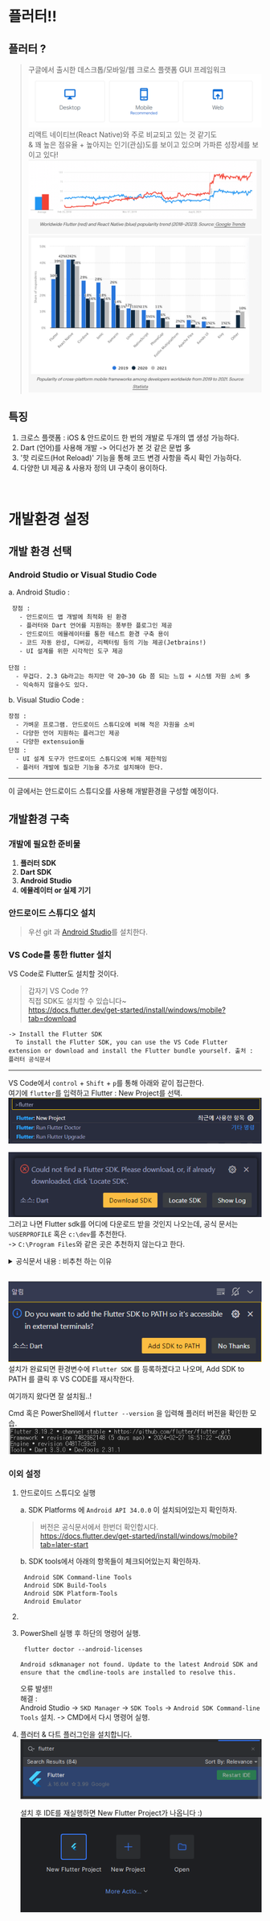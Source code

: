 # 플러터!!

## 플러터 ?
> 구글에서 출시한 데스크톱/모바일/웹 크로스 플랫폼 GUI 프레임워크  
![alt text](./Cross.png "플러터 공식 : 설치 가이드") 
> 리액트 네이티브(React Native)와 주로 비교되고 있는 것 같기도 <br>
> & 꽤 높은 점유율 + 높아지는 인기(관심)도를 보이고 있으며 가파른 성장세를 보이고 있다! <br>
> ![alt text](./tend.png) <br>
> ![alt text](./marketshare.png)<br>


## 특징
1. 크로스 플랫폼 :  iOS & 안드로이드 한 번의 개발로 두개의 앱 생성 가능하다. <br>
2. Dart (언어)를 사용해 개발  -> 어디선가 본 것 같은 문법 多<br>
3. '핫 리로드(Hot Reload)' 기능을 통해 코드 변경 사항을 즉시 확인 가능하다. <br>
4. 다양한 UI 제공 & 사용자 정의 UI 구축이 용이하다.


<br>

# 개발환경 설정

## 개발 환경 선택 
### Android Studio or Visual Studio Code  
a. Android Studio :  

     장점 : 
       - 안드로이드 앱 개발에 최적화 된 환경  
       - 플러터와 Dart 언어를 지원하는 풍부한 플로그인 제공  
       - 안드로이드 에뮬레이터를 통한 테스트 환경 구축 용이  
       - 코드 자동 완성, 디버깅, 리펙터링 등의 기능 제공(Jetbrains!)  
       - UI 설계를 위한 시각적인 도구 제공  

    단점 : 
      - 무겁다. 2.3 Gb라고는 하지만 약 20~30 Gb 쯤 되는 느낌 + 시스템 자원 소비 多
      - 익숙하지 않을수도 있다.
   
b. Visual Studio Code :   

    장점 : 
      - 가벼운 프로그램. 안드로이드 스튜디오에 비해 적은 자원을 소비
      - 다양한 언어 지원하는 플러그인 제공
      - 다양한 extensuion들
    단점 :   
      - UI 설계 도구가 안드로이드 스튜디오에 비해 제한적임
      - 플러터 개발에 필요한 기능을 추가로 설치해야 한다.

---

이 글에서는 안드로이드 스튜디오를 사용해 개발환경을 구성할 예정이다.

## 개발환경 구축


### 개발에 필요한 준비물
1. **플러터 SDK**
2. **Dart SDK**
3. **Android Studio**
4. **에뮬레이터 or 실제 기기**

### 안드로이드 스튜디오 설치
> 우선 git 과 [Android Studio](https://developer.android.com/studio?hl=ko)를 설치한다.

### VS Code를 통한 flutter 설치
VS Code로 Flutter도 설치할 것이다.
  > 갑자기 VS Code ??   
  > 직접 SDK도 설치할 수 있습니다~   
    https://docs.flutter.dev/get-started/install/windows/mobile?tab=download
    
    -> Install the Flutter SDK
      To install the Flutter SDK, you can use the VS Code Flutter extension or download and install the Flutter bundle yourself. 출처 : 플러터 공식문서
---

 VS Code에서 `control` + `Shift` + `p`를 통해 아래와 같이 접근한다.<br>
   여기에 `flutter`를 입력하고 Flutter : New Project를 선택. <br>
   ![alt text](./vs_install.png)<br>
   
  ![alt text](./VsCodeSDK.png) <br>
  그러고 나면 Flutter sdk를 어디에 다운로드 받을 것인지 나오는데, 
  공식 문서는 `%USERPROFILE` 혹은 `c:\dev`를 추천한다. <br>
  -> `C:\Program Files`와 같은 곳은 추천하지 않는다고 한다.
  <details>
    <summary> 공식문서 내용 : 비추천 하는 이유</summary>
    <div markdonw="1"> 
      
        Don’t install Flutter to a directory or path that meets one or both of the following conditions:  
        The path contains special characters or spaces.  
        The path requires elevated privileges.  
        As an example, C:\Program Files fails both conditions.  

    </div>
  </details>
  <br>

  ![alt text](./VSEndInstall.png)
  설치가 완료되면 환경변수에 `Flutter SDK` 를 등록하곘다고 나오며,  Add SDK to PATH 를 클릭 후 VS CODE를 재시작한다.

  여기까지 왔다면 잘 설치됨..!

  Cmd 혹은 PowerShell에서 `flutter --version` 을 입력해 플러터 버전을 확인한 모습. <br>
  ![alt text](./cmdCheck.png)

### 이외 설정

1. 안드로이드 스튜디오 실행  

   a. SDK Platforms 에 `Android API 34.0.0` 이 설치되어있는지 확인하자.
      > 버전은 공식문서에서 한번더 확인합시다.   
      https://docs.flutter.dev/get-started/install/windows/mobile?tab=later-start
      
    
   b. SDK tools에서 아래의 항목들이 체크되어있는지 확인하자.

        Android SDK Command-line Tools  
        Android SDK Build-Tools  
        Android SDK Platform-Tools  
        Android Emulator  

2.  


3. PowerShell 실행 후 하단의 명령어 실행.

   ```shell
    flutter doctor --android-licenses 
   ``` 
    ```
    Android sdkmanager not found. Update to the latest Android SDK and ensure that the cmdline-tools are installed to resolve this.
    ```
   오류 발생!!  
   해결 :  
    Android Studio ->  `SKD Manager` -> `SDK Tools` -> `Android SDK Command-line Tools` 설치. -> CMD에서 다시 명령어 실행.


4. 플러터 & 다트 플러그인을 설치합니다.<br>
![alt text](./ASplug.png)

    설치 후 IDE를 재실행하면 New Flutter Project가 나옵니다 :) <br>
    ![alt text](./ide.png)